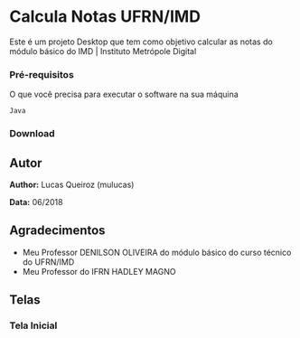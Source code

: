 # Calcula Notas UFRN/IMD

Este é um projeto Desktop que tem como objetivo calcular as notas do módulo básico do IMD | Instituto Metrópole Digital


### Pré-requisitos

O que você precisa para executar o software na sua máquina

```
Java
```

### Download




## Autor

**Author:** Lucas Queiroz (mulucas)

**Data:** 06/2018

## Agradecimentos

* Meu Professor DENILSON OLIVEIRA do módulo básico do curso técnico do UFRN/IMD 
* Meu Professor do IFRN HADLEY MAGNO 

## Telas

### Tela Inicial
